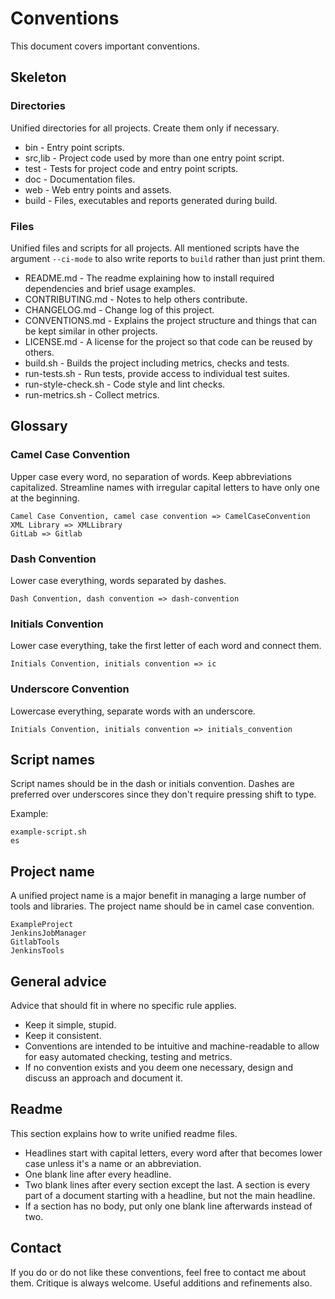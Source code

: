 # Conventions

This document covers important conventions.


## Skeleton

### Directories

Unified directories for all projects. Create them only if necessary.

* bin - Entry point scripts.
* src,lib - Project code used by more than one entry point script.
* test - Tests for project code and entry point scripts.
* doc - Documentation files.
* web - Web entry points and assets.
* build - Files, executables and reports generated during build.


### Files

Unified files and scripts for all projects. All mentioned scripts have the argument `--ci-mode` to also write reports to `build` rather than just print them.

* README.md - The readme explaining how to install required dependencies and brief usage examples.
* CONTRIBUTING.md - Notes to help others contribute.
* CHANGELOG.md - Change log of this project.
* CONVENTIONS.md - Explains the project structure and things that can be kept similar in other projects.
* LICENSE.md - A license for the project so that code can be reused by others.
* build.sh - Builds the project including metrics, checks and tests.
* run-tests.sh - Run tests, provide access to individual test suites.
* run-style-check.sh - Code style and lint checks.
* run-metrics.sh - Collect metrics.


## Glossary

### Camel Case Convention

Upper case every word, no separation of words.
Keep abbreviations capitalized.
Streamline names with irregular capital letters to have only one at the beginning.

```
Camel Case Convention, camel case convention => CamelCaseConvention
XML Library => XMLLibrary
GitLab => Gitlab
```


### Dash Convention

Lower case everything, words separated by dashes.

```
Dash Convention, dash convention => dash-convention
```


### Initials Convention

Lower case everything, take the first letter of each word and connect them.

```
Initials Convention, initials convention => ic
```


### Underscore Convention

Lowercase everything, separate words with an underscore.

```
Initials Convention, initials convention => initials_convention
```


## Script names

Script names should be in the dash or initials convention.
Dashes are preferred over underscores since they don't require pressing shift to type.

Example:

```
example-script.sh
es
```


## Project name

A unified project name is a major benefit in managing a large number of tools and libraries.
The project name should be in camel case convention.

```
ExampleProject
JenkinsJobManager
GitlabTools
JenkinsTools
```


## General advice

Advice that should fit in where no specific rule applies.

* Keep it simple, stupid.
* Keep it consistent.
* Conventions are intended to be intuitive and machine-readable to allow for easy automated checking, testing and metrics.
* If no convention exists and you deem one necessary, design and discuss an approach and document it.


## Readme

This section explains how to write unified readme files.

* Headlines start with capital letters, every word after that becomes lower case unless it's a name or an abbreviation.
* One blank line after every headline.
* Two blank lines after every section except the last. A section is every part of a document starting with a headline, but not the main headline.
* If a section has no body, put only one blank line afterwards instead of two.


## Contact

If you do or do not like these conventions, feel free to contact me about them.
Critique is always welcome. Useful additions and refinements also.
